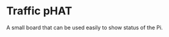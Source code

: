 <!--
---
name: Traffic pHAT
class: board
type: multi
formfactor: pHAT
manufacturer: Pi Supply
description: A quick and easy way to learn the basics of GPIO on a budget
github: A small board that can be used easily to show status of the Pi
image: 'Traffic-pHAT.png'
pincount: 40
eeprom: no
power:
  '1':
  '2':
ground:
  '6':
  '9':
  '14':
  '20':
  '25':
  '30':
  '34':
  '39':
pin:
  '16':
    name: LED1 / Green
    direction: output
    active: high
  '18':
    name: LED2 / Amber
    direction: output
    active: high
  '22':
    name: LED3 / Red
    direction: output
    active: high

-->
# Traffic pHAT

A small board that can be used easily to show status of the Pi.
